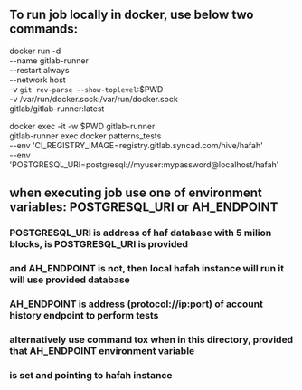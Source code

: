 ##   To run job locally in docker, use below two commands:

docker run -d \
  --name gitlab-runner \
  --restart always \
  --network host \
  -v `git rev-parse --show-toplevel`:$PWD \
  -v /var/run/docker.sock:/var/run/docker.sock \
  gitlab/gitlab-runner:latest

docker exec -it -w $PWD gitlab-runner \
  gitlab-runner exec docker patterns_tests \
  --env 'CI_REGISTRY_IMAGE=registry.gitlab.syncad.com/hive/hafah' \
  --env 'POSTGRESQL_URI=postgresql://myuser:mypassword@localhost/hafah'

##   when executing job use one of environment variables: POSTGRESQL_URI or AH_ENDPOINT
###  POSTGRESQL_URI is address of haf database with 5 milion blocks, is POSTGRESQL_URI is provided
###  and AH_ENDPOINT is not, then local hafah instance will run it will use provided database
###  AH_ENDPOINT is address (protocol://ip:port) of account history endpoint to perform tests

###  alternatively use command tox when in this directory, provided that AH_ENDPOINT environment variable
###  is set and pointing to hafah instance
